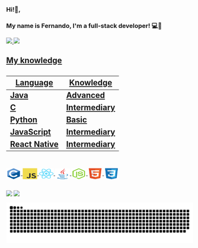 ### Hi!👋, 
### My name is Fernando, I'm a full-stack developer! 💻📱

 <div>
  <a href="https://github.com/Ferldb">
  <img height="160em" src="https://github-readme-stats.vercel.app/api?username=ferldb&show_icons=true&theme=gotham&include_all_commits=true&count_private=true"/>
  <img height="160em" src="https://github-readme-stats.vercel.app/api/top-langs/?username=ferldb&layout=compact&langs_count=7&theme=gotham"/>
</div>

 ##
 
 
<h2> My knowledge <h2>
 
Language    | Knowledge
---------    | ------
Java         | Advanced
C            | Intermediary
Python       | Basic
JavaScript   | Intermediary
React Native | Intermediary
 
 ##
 
<div style="display: inline_block"><br>
  <img align="center" alt="Fer-C" height="30" width="40" src="https://github.com/devicons/devicon/blob/master/icons/c/c-original.svg">
  <img align="center" alt="Fer-JS" height="30" width="40" src="https://github.com/devicons/devicon/blob/master/icons/javascript/javascript-original.svg">
  <img align="center" alt="Fer-React" height="30" width="40" src="https://github.com/devicons/devicon/blob/master/icons/react/react-original.svg">
  <img align="center" alt="Fer-Java" height="30" width="40" src="https://github.com/devicons/devicon/blob/master/icons/java/java-original.svg">
  <img align="center" alt="Fer-Node" height="30" width="40" src="https://github.com/devicons/devicon/blob/master/icons/nodejs/nodejs-plain.svg">
  <img align="center" alt="Fer-" height="30" width="40" src="https://raw.githubusercontent.com/devicons/devicon/master/icons/html5/html5-original.svg">
  <img align="center" alt="Fer-" height="30" width="40" src="https://raw.githubusercontent.com/devicons/devicon/master/icons/css3/css3-original.svg">
</div>
 
 ##
 <div>
   <a href = "mailto:fernandodunaiski@gmail.com"><img src="https://img.shields.io/badge/-Gmail-%23333?style=for-the-badge&logo=gmail&logoColor=white" target="_blank"></a>
  <a href="https://www.linkedin.com/in/fernando-luis-dunaiski-brugisnki-31646917a/" target="_blank"><img src="https://img.shields.io/badge/-LinkedIn-%230077B5?style=for-the-badge&logo=linkedin&logoColor=white" target="_blank"></a>
  
  ![Snake animation](https://github.com/ferldb/ferldb/blob/output/github-contribution-grid-snake.svg)
</div>
 
